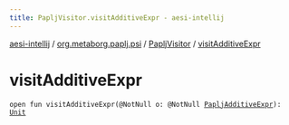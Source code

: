```yaml
---
title: PapljVisitor.visitAdditiveExpr - aesi-intellij
---
```


[aesi-intellij](../../index.html) / [org.metaborg.paplj.psi](../index.html) / [PapljVisitor](index.html) / [visitAdditiveExpr](.)

# visitAdditiveExpr

`open fun visitAdditiveExpr(@NotNull o: @NotNull `[`PapljAdditiveExpr`](../-paplj-additive-expr/index.html)`): `[`Unit`](https://kotlinlang.org/api/latest/jvm/stdlib/kotlin/-unit/index.html)